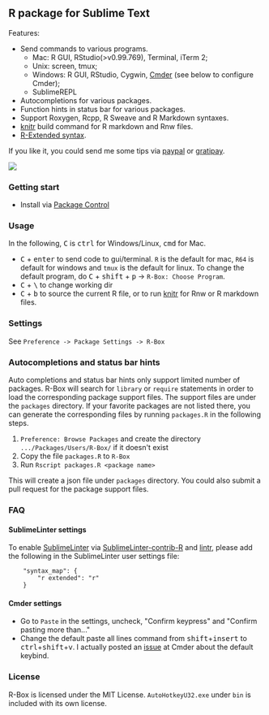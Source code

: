 R package for Sublime Text
------------

Features:

  - Send commands to various programs. 
    - Mac: R GUI, RStudio(>v0.99.769), Terminal, iTerm 2; 
    - Unix: screen, tmux; 
    - Windows: R GUI, RStudio, Cygwin, [Cmder](http://cmder.net) (see below to configure Cmder); 
    - SublimeREPL
  - Autocompletions for various packages.
  - Function hints in status bar for various packages.
  - Support Roxygen, Rcpp, R Sweave and R Markdown syntaxes. 
  - [knitr](https://github.com/yihui/knitr) build command for R markdown and Rnw files.
  - [R-Extended syntax](https://github.com/randy3k/R-Box/tree/master/syntax).

If you like it, you could send me some tips via [paypal](https://www.paypal.com/cgi-bin/webscr?cmd=_donations&business=YAPVT8VB6RR9C&lc=US&item_name=tips&currency_code=USD&bn=PP%2dDonationsBF%3abtn_donateCC_LG%2egif%3aNonHosted) or [gratipay](https://gratipay.com/~randy3k/).

![](https://raw.githubusercontent.com/randy3k/R-Box/screenshots/terminal.png)

### Getting start


- Install via [Package Control](https://sublime.wbond.net)



### Usage

In the following, <kbd>C</kbd> is <kbd>ctrl</kbd> for Windows/Linux, <kbd>cmd</kbd> for Mac.

- <kbd>C</kbd> + <kbd>enter</kbd> to send code to gui/terminal. `R` is the default for mac, `R64` is default for windows and `tmux` is the default for linux. To change the default program, do <kbd>C</kbd> + <kbd>shift</kbd> + <kbd>p</kbd> -> `R-Box: Choose Program`.
- <kbd>C</kbd> + <kbd>\\</kbd> to change working dir
- <kbd>C</kbd> + <kbd>b</kbd> to source the current R file, or to run [knitr](https://github.com/yihui/knitr) for Rnw or R markdown files.


### Settings

See `Preference -> Package Settings -> R-Box`


### Autocompletions and status bar hints

Auto completions and status bar hints only support limited number of packages. R-Box will search for `library` or `require` statements in order to load the corresponding package support files. The support files are under the `packages` directory.  If your favorite packages are not listed there, you can generate the corresponding files by running `packages.R` in the following steps.

1. `Preference: Browse Packages` and create the directory `.../Packages/Users/R-Box/` if it doesn't exist
2. Copy the file `packages.R` to `R-Box`
3. Run `Rscript packages.R <package name>`

This will create a json file under `packages` directory. You could also submit a pull request for the package support files.

### FAQ

#### SublimeLinter settings

To enable [SublimeLinter](http://www.sublimelinter.com/) via [SublimeLinter-contrib-R](https://github.com/jimhester/SublimeLinter-contrib-R) and  [lintr](https://github.com/jimhester/lintr), please add the following in the SublimeLinter user settings file:

```
    "syntax_map": {
        "r extended": "r"
    }
```

#### Cmder settings

- Go to `Paste` in the settings, uncheck, "Confirm <enter> keypress" and "Confirm pasting more than..."
- Change the default paste all lines command from <kbd>shift</kbd>+<kbd>insert</kbd> to <kbd>ctrl</kbd>+<kbd>shift</kbd>+<kbd>v</kbd>. I actually posted an [issue](https://github.com/cmderdev/cmder/issues/710) at Cmder about the default keybind.


### License

R-Box is licensed under the MIT License. `AutoHotkeyU32.exe` under `bin` is included with its own license.

